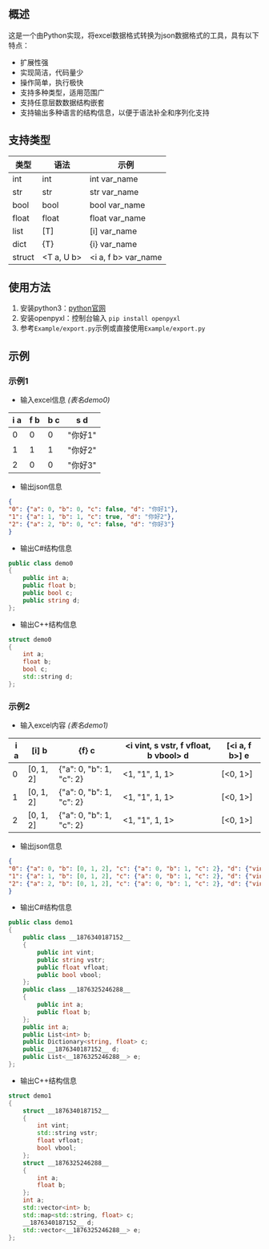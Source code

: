 ## 概述
这是一个由Python实现，将excel数据格式转换为json数据格式的工具，具有以下特点：
* 扩展性强
* 实现简洁，代码量少
* 操作简单，执行极快
* 支持多种类型，适用范围广
* 支持任意层数数据结构嵌套
* 支持输出多种语言的结构信息，以便于语法补全和序列化支持

## 支持类型
| 类型    | 语法       | 示例                 |
| -----   | ---------- | -------------------- |
| int     | int        | int        var_name  |
| str     | str        | str        var_name  |
| bool    | bool       | bool       var_name  |
| float   | float      | float      var_name  |
| list<T> | [T]        | [i]        var_name  |
| dict<T> | {T}        | {i}        var_name  |
| struct  | <T a, U b> | <i a, f b> var_name  |


## 使用方法
1. 安装python3：[python官网](https://www.python.org/)
2. 安装openpyxl：控制台输入 `pip install openpyxl`
3. 参考`Example/export.py`示例或直接使用`Example/export.py`

## 示例
### 示例1
* 输入excel信息 *(表名demo0)*

| i a | f b | b c | s d |
| --- | --- | --- | --- |
| 0	  | 0   | 0   | "你好1" |
| 1   | 1   | 1   | "你好2" |
| 2   | 0   | 0   | "你好3" |

* 输出json信息
```Json
{
"0": {"a": 0, "b": 0, "c": false, "d": "你好1"},
"1": {"a": 1, "b": 1, "c": true, "d": "你好2"},
"2": {"a": 2, "b": 0, "c": false, "d": "你好3"}
}
```

* 输出C#结构信息
```C#
public class demo0
{
    public int a;
    public float b;
    public bool c;
    public string d;
};
```

* 输出C++结构信息
```C++
struct demo0
{
    int a;
    float b;
    bool c;
    std::string d;
};
```

### 示例2
* 输入excel内容 *(表名demo1)*

|i a | [i] b     | {f} c                    | <i vint, s vstr, f vfloat, b vbool> d | [<i a, f b>] e |
| -- | --------- | ------------------------ | ------------------------------------- | -------------- |
| 0	 | [0, 1, 2] | {"a": 0, "b": 1, "c": 2} | <1, "1", 1, 1>                        | [<0, 1>]       |
| 1  | [0, 1, 2] | {"a": 0, "b": 1, "c": 2} | <1, "1", 1, 1>                        | [<0, 1>]       |
| 2  | [0, 1, 2] | {"a": 0, "b": 1, "c": 2} | <1, "1", 1, 1>                        | [<0, 1>]       |

* 输出json信息
```Json
{
"0": {"a": 0, "b": [0, 1, 2], "c": {"a": 0, "b": 1, "c": 2}, "d": {"vint": 1, "vstr": "1", "vfloat": 1, "vbool": true}, "e": [{"a": 0, "b": 1}]},
"1": {"a": 1, "b": [0, 1, 2], "c": {"a": 0, "b": 1, "c": 2}, "d": {"vint": 1, "vstr": "1", "vfloat": 1, "vbool": true}, "e": [{"a": 0, "b": 1}]},
"2": {"a": 2, "b": [0, 1, 2], "c": {"a": 0, "b": 1, "c": 2}, "d": {"vint": 1, "vstr": "1", "vfloat": 1, "vbool": true}, "e": [{"a": 0, "b": 1}]}
}
```

* 输出C#结构信息
```C#
public class demo1
{
    public class __1876340187152__
    {
        public int vint;
        public string vstr;
        public float vfloat;
        public bool vbool;
    };
    public class __1876325246288__
    {
        public int a;
        public float b;
    };
    public int a;
    public List<int> b;
    public Dictionary<string, float> c;
    public __1876340187152__ d;
    public List<__1876325246288__> e;
};
```

* 输出C++结构信息
```C++
struct demo1
{
    struct __1876340187152__
    {
        int vint;
        std::string vstr;
        float vfloat;
        bool vbool;
    };
    struct __1876325246288__
    {
        int a;
        float b;
    };
    int a;
    std::vector<int> b;
    std::map<std::string, float> c;
    __1876340187152__ d;
    std::vector<__1876325246288__> e;
};
```
